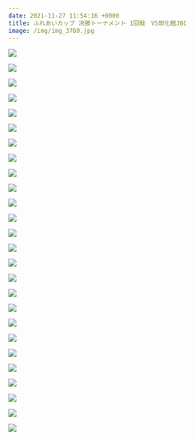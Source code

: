 ```yaml
---
date: 2021-11-27 11:54:16 +0000
title: ふれあいカップ 決勝トーナメント 1回戦　VS崇化館JBC
image: /img/img_3760.jpg
---
```

![](/img/img_3763.jpg)

![](/img/img_3767.jpg)

![](/img/img_3768.jpg)

![](/img/img_3773.jpg)

![](/img/img_3774.jpg)

![](/img/img_3777.jpg)

![](/img/img_3789.jpg)

![](/img/img_3790.jpg)

![](/img/img_3788.jpg)

![](/img/img_3793.jpg)

![](/img/img_3795.jpg)

![](/img/img_3798.jpg)

![](/img/img_3800.jpg)

![](/img/img_3802.jpg)

![](/img/img_3803.jpg)

![](/img/img_3806.jpg)

![](/img/img_3810.jpg)

![](/img/img_3822.jpg)

![](/img/img_3825.jpg)

![](/img/img_3828.jpg)

![](/img/img_3839.jpg)

![](/img/img_3837.jpg)

![](/img/img_3835.jpg)

![](/img/img_3850.jpg)

![](/img/img_3853.jpg)

![](/img/img_3856.jpg)
